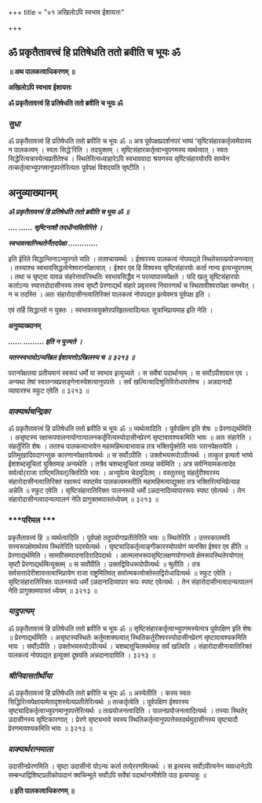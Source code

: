 +++
title = "०१ अखिलोऽपि स्वभाव ईशायत्तः"

+++


## ॐ प्रकृतैतावत्त्वं हि प्रतिषेधति ततो ब्रवीति च भूयः ॐ

**॥ अथ पालकत्वाधिकरणम् ॥**

**अखिलोऽपि स्वभाव ईशायत्तः**

**ॐ प्रकृतैतावत्त्वं हि प्रतिषेधति ततो ब्रवीति च भूयः ॐ**

### ***सुधा***

ॐ प्रकृतैतावत्त्वं हि प्रतिषेधति ततो ब्रवीति च भूयः ॐ ॥ अत्र पूर्वपक्षप्रदर्शनपरं भाष्यं ‘सृष्टिसंहारकर्तृत्वमेवास्य न पालकत्वम् । स्वतः सिद्धे’रिति । तदयुक्तम् । सृष्टिसंहारकर्तृत्वाभ्युपगमस्य व्यर्थत्वात् । स्वतः सिद्धेरित्यत्रास्येत्यप्रतीतेश्च । स्थितेरित्यध्याहारेऽपि स्वभाववादा श्रयणस्य सृष्टिसंहारयोरपि साम्येन तत्कर्तृत्वाभ्युपगमानुपपत्तेरित्यतः पूर्वपक्षं विशदयति सृष्टीति ।

## **अनुव्याख्यानम्**

***ॐ प्रकृतैतावत्त्वं हि प्रतिषेधति ततो ब्रवीति च भूयः ॐ ॥***

***.... ...... सृष्टिनाशौ तदधीनावितीरिते ।***

***स्वभावत्वात्स्थितेर्नैतदपेक्षा .............***

इति ईरिते सिद्धान्तिनाऽभ्युपगते सति । ततश्चायमर्थः । ईश्वरस्य पालकत्वं नोपपद्यते स्थितेस्तत्प्रयोजनत्वात् । तस्याश्च स्वभावसिद्धत्वेनेश्वरानपेक्षत्वात् । ईश्वर एव हि विश्वस्य सृष्टिसंहारयोः कर्ता नान्य इत्यभ्युपगतम् । तथा च सृष्ट्वा यावन्न संहरेत्तावत्स्थितिः स्वभावसिद्धैव न परव्यापारमपेक्षते । यदि खलु सृष्टिसंहारयोः कर्ताऽन्यः स्यात्तदोदासीनस्य तस्य सृष्टौ प्रेरणाद्यर्थं संहारे प्रवृत्तस्य निवारणार्थं च स्थितावीश्वरापेक्षा सम्भवेत् । न च तदस्ति । अतः संहारोदासीनत्वातिरिक्तं पालकत्वं नोपपद्यत इत्येवमत्र पूर्वपक्ष इति ।

एवं तर्हि सिद्धान्तो न युक्तः । स्वभावत्त्वयुक्तेरपरिहृतत्वादित्यतः सूत्राभिप्रायमाह इति नेति ।

**अनुव्याख्यानम्**

***...... ......... इति न युज्यते ।***

***यतस्स्वभावोऽप्यखिल ईशायत्तोऽखिलस्य च ॥ ३२१३ ॥***

परानपेक्षतया प्रतीयमानं स्वरूपं धर्मो वा स्वभाव इत्युच्यते । स सर्वेषां पदार्थानाम् । स सर्वोऽपीशायत्त एव । अन्यथा तेषां स्वातन्त्र्यप्रसङ्गेनास्येशत्वानुपपत्तेः । सर्वं खल्वित्यादिश्रुतिविरोधापत्तेश्च । अन्नदानादौ व्यापारश्च स्फुट एवेति ॥ ३२१३ ॥

### ***वाक्यार्थचन्द्रिका***

ॐ प्रकृतैतावत्त्वं हि प्रतिषेधति ततो ब्रवीति च भूयः ॐ ॥ व्यर्थत्वादिति । पूर्वपक्षिण इति शेषः ॥ प्रेरणाद्यर्थमिति । असृष्टस्य रक्षारूपपालनायोगात्पालनकर्तृरित्यस्योदासीनप्रेरणं सृष्टावावश्यकमिति भावः ॥ अतः संहारेति । संहर्तुरिति शेषः । ततश्च पालकत्वाभावेन महामहिमत्वाभावान्न तत्र भक्तिर्युक्तेति भावः परानपेक्षतयेति । प्रतिमुखादिवदागन्तुक कारणानपेक्षतयेत्यर्थः ॥ स सर्वोऽपीति । उक्तोभयरूपोऽपीत्यर्थः । तत्कुत इत्यतो भाष्ये ईशशब्दसूचितां युक्तिमाह अन्यथेति । तत्रैव चशब्दसूचितां तामाह सर्वमिति । अत्र सर्वनियामकत्वादेव सर्वत्वो(राजा राष्ट्मितिवत्)क्तिरिति भावः । अभ्युपेत्य चेदमुदितम् । वस्तुतस्तु संहर्तुरीश्वरस्य संहारोदासीनत्वातिरिक्तं रक्षारूपं स्पष्टमेव पालकत्वमस्तीति महामहिमत्वाद्युक्ता तत्र भक्तिरित्यभिप्रेत्याह अन्नेति ॥ स्फुट एवेति । सृष्टिसंहारातिरिक्तः पालनरूपो धर्मो ऽन्नदानादिव्यापाररूपः स्पष्ट एवेत्यर्थः । तेन संहारोदासीनत्वादन्यत्पालनं नेति प्रागुक्तमपास्तंध्येयम् ॥ ३२१३ ॥

### ***परिमल ***

प्रकृतैतावत्त्वं हि ॥ व्यर्थत्वादिति । पूर्वपक्षे तदुपयोगाप्रतीतेरिति भावः ॥ स्थितेरिति । उत्तरकालमपि सत्त्वरूपक्षेमार्थस्य स्थितेरिति पदस्येत्यर्थः । सृष्ट्यादिकर्तृत्वाङ्गीकारस्योपयोगं व्यनक्ति ईश्वर एव हीति ॥ प्रेरणाद्यर्थमिति । सामग्रीसम्पादनादिरादिपदार्थः । आत्मलाभरूपसृष्टिलक्षणयोगाभावे क्षेमरूपस्थितेरयोगात् सृष्टौ प्रेरणाद्यर्थमित्युक्तम् ॥ स सर्वोपीति । उक्तद्विविधरूपोपीत्यर्थः ॥ श्रुतीति । तत्र सर्वसत्तादेरीशायत्तत्वाभिप्रायेण राजा राष्ट्रमितिवत् सर्वात्मकत्वोक्तेस्तद्विरोधादित्यर्थः ॥ स्फुट एवेति । सृष्टिसंहारातिरिक्तः पालनरूपो धर्मो ऽन्नदानादिव्यापार रूपः स्पष्ट एवेत्यर्थः । तेन संहारोदासीनत्वादन्यत्पालनं नेति प्रागुक्तमपास्तं ध्येयम् ॥ ३२१३ ॥

### ***यादुपत्यम्***

ॐ प्रकृतैतावत्त्वं हि प्रतिषेधति ततो ब्रवीति च भूयः ॐ ॥ सृष्टिसंहारकर्तृत्वाभ्युपगमस्येत्यत्र पूर्वपक्षिण इति शेषः ॥ प्रेरणाद्यर्थमिति । असृष्टस्यस्थितेः कर्तुमशक्यत्वात् स्थितिकर्तुरीश्वरस्योदासीनप्रेरणं सृष्टावावश्यकमिति भावः । सर्वोऽपीति । उक्तोभयरूपोऽपीत्यर्थ । चशब्दसूचितमर्थमाह सर्वं खल्विति । संहारोदासीनत्वातिरिक्तं पालकत्वं नोपपद्यत इत्युक्तं दूषयति अन्नदानादाविति । ३२१३ ॥

### ***श्रीनिवासतीर्थीया***

ॐ प्रकृतैतावत्त्वं हि प्रतिषेधति ततो ब्रवीति च भूयः ॐ ॥ अस्येतीति । कस्य स्वतः सिद्धिरित्यपेक्षायामेतादृशस्येत्यप्रतीतेरित्यर्थः ॥ तत्कर्तृत्वेति । पूर्वपक्षिण ईश्वरस्य सृष्ट्यादिकर्तृत्वाभ्युपगमानुपपत्तेरित्यर्थः ॥ तत्प्रयोजनत्वादिति । पालनप्रयोजनत्वादित्यर्थः । तस्याः स्थितेर् उदासीनस्य सृष्टिकारणात् । प्रेरणे सृष्ट्यभावे स्वस्य स्थितिकर्तृत्वानुपपत्तेस्तदर्थमुदासीनस्य सृष्ट्यादौ प्रेरणमावश्यकमिति भावः ॥ ३२१३ ॥

### ***वाक्यार्थरत्नमाला***

उदासीनप्रेरणमिति । सृष्टा उदासीनो योऽन्यः कर्ता तत्पे्ररणमित्यर्थः । स इत्यस्य सर्वोऽपीत्यनेन व्यवधानेऽपि सम्बन्धाद्विशिष्टप्रतीकोपादानं क्वचिन्मूले सर्वोऽपि सर्वेषां पदार्थानामीशेति पाठ इत्यप्याहुः ॥

**॥ इति पालकत्वाधिकरणम् ॥**

